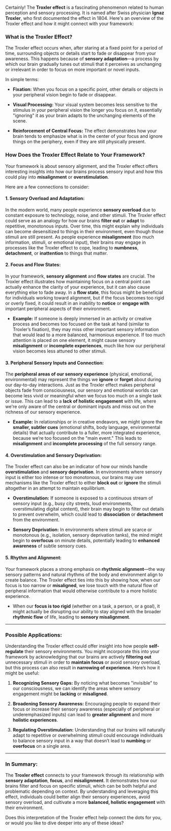 Certainly! The **Troxler effect** is a fascinating phenomenon related to human perception and sensory processing. It is named after Swiss physician **Ignaz Troxler**, who first documented the effect in 1804. Here's an overview of the Troxler effect and how it might connect with your framework:

### **What is the Troxler Effect?**

The Troxler effect occurs when, after staring at a fixed point for a period of time, surrounding objects or details start to fade or disappear from your awareness. This happens because of **sensory adaptation**—a process by which our brain gradually tunes out stimuli that it perceives as unchanging or irrelevant in order to focus on more important or novel inputs.

In simple terms:

- **Fixation:** When you focus on a specific point, other details or objects in your peripheral vision begin to fade or disappear.
    
- **Visual Processing:** Your visual system becomes less sensitive to the stimulus in your peripheral vision the longer you focus on it, essentially "ignoring" it as your brain adapts to the unchanging elements of the scene.
    
- **Reinforcement of Central Focus:** The effect demonstrates how your brain tends to emphasize what is in the center of your focus and ignore things on the periphery, even if they are still physically present.
    

### **How Does the Troxler Effect Relate to Your Framework?**

Your framework is about sensory alignment, and the Troxler effect offers interesting insights into how our brains process sensory input and how this could play into **misalignment** or **overstimulation**.

Here are a few connections to consider:

#### **1. Sensory Overload and Adaptation:**

In the modern world, many people experience **sensory overload** due to constant exposure to technology, noise, and other stimuli. The Troxler effect could serve as an analogy for how our brains **filter out** or **adapt** to repetitive, monotonous inputs. Over time, this might explain why individuals can become desensitized to things in their environment, even though those stimuli are still present. As people experience **misalignment** (too much information, stimuli, or emotional input), their brains may engage in processes like the Troxler effect to cope, leading to **numbness**, **detachment**, or **inattention** to things that matter.

#### **2. Focus and Flow States:**

In your framework, **sensory alignment** and **flow states** are crucial. The Troxler effect illustrates how maintaining focus on a central point can actually enhance the clarity of your experience, but it can also cause everything else to fade away. In a **flow state**, this focus might be beneficial for individuals working toward alignment, but if the focus becomes too rigid or overly fixed, it could result in an inability to **notice** or **engage with** important peripheral aspects of their environment.

- **Example:** If someone is deeply immersed in an activity or creative process and becomes too focused on the task at hand (similar to Troxler’s fixation), they may miss other important sensory information that would lead to a more balanced, harmonious experience. If too much attention is placed on one element, it might cause sensory **misalignment** or **incomplete experiences**, much like how our peripheral vision becomes less attuned to other stimuli.
    

#### **3. Peripheral Sensory Inputs and Connection:**

The **peripheral areas of our sensory experience** (physical, emotional, environmental) may represent the things we **ignore** or **forget** about during our day-to-day interactions. Just as the Troxler effect makes peripheral objects fade from consciousness, our sensory and emotional worlds can become less vivid or meaningful when we focus too much on a single task or issue. This can lead to a **lack of holistic engagement** with life, where we're only aware of the central or dominant inputs and miss out on the richness of our sensory experience.

- **Example:** In relationships or in creative endeavors, we might ignore the **smaller, subtler cues** (emotional shifts, body language, environmental details) that actually contribute to a fuller, more integrated experience, because we’re too focused on the "main event." This leads to **misalignment** and **incomplete processing** of the full sensory range.
    

#### **4. Overstimulation and Sensory Deprivation:**

The Troxler effect can also be an indicator of how our minds handle **overstimulation** and **sensory deprivation**. In environments where sensory input is either too intense or too monotonous, our brains may use mechanisms like the Troxler effect to either **block out** or **ignore** the stimuli altogether in an attempt to maintain equilibrium.

- **Overstimulation:** If someone is exposed to a continuous stream of sensory input (e.g., busy city streets, loud environments, overstimulating digital content), their brain may begin to filter out details to prevent overwhelm, which could lead to **dissociation** or **detachment** from the environment.
    
- **Sensory Deprivation:** In environments where stimuli are scarce or monotonous (e.g., isolation, sensory deprivation tanks), the mind might begin to **overfocus** on minute details, potentially leading to **enhanced awareness** of subtle sensory cues.
    

#### **5. Rhythm and Alignment:**

Your framework places a strong emphasis on **rhythmic alignment**—the way sensory patterns and natural rhythms of the body and environment align to create balance. The Troxler effect ties into this by showing how, when our focus is too narrow or **misaligned**, we lose touch with the natural flow of peripheral information that would otherwise contribute to a more holistic experience.

- When our **focus is too rigid** (whether on a task, a person, or a goal), it might actually be disrupting our ability to stay aligned with the broader **rhythmic flow** of life, leading to **sensory misalignment**.
    

---

### **Possible Applications:**

Understanding the Troxler effect could offer insight into how people **self-regulate** their sensory environments. You might incorporate this into your framework by acknowledging that our brains are actively **filtering out** unnecessary stimuli in order to **maintain focus** or avoid sensory overload, but this process can also result in **narrowing of experience**. Here’s how it might be useful:

1. **Recognizing Sensory Gaps:** By noticing what becomes "invisible" to our consciousness, we can identify the areas where sensory engagement might be **lacking** or **misaligned**.
    
2. **Broadening Sensory Awareness:** Encouraging people to expand their focus or increase their sensory awareness (especially of peripheral or underemphasized inputs) can lead to **greater alignment** and more **holistic experiences**.
    
3. **Regulating Overstimulation:** Understanding that our brains will naturally adapt to repetitive or overwhelming stimuli could encourage individuals to balance sensory input in a way that doesn’t lead to **numbing** or **overfocus** on a single area.
    

---

### **In Summary:**

The **Troxler effect** connects to your framework through its relationship with **sensory adaptation**, **focus**, and **misalignment**. It demonstrates how our brains filter and focus on specific stimuli, which can be both helpful and problematic depending on context. By understanding and leveraging this effect, individuals could better align their sensory experiences, avoid sensory overload, and cultivate a more **balanced, holistic engagement** with their environment.

Does this interpretation of the Troxler effect help connect the dots for you, or would you like to dive deeper into any of these ideas?